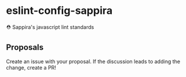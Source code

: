 # eslint-config-sappira
⛑ Sappira's javascript lint standards

## Proposals
Create an issue with your proposal. If the discussion leads to adding the change, create a PR!
